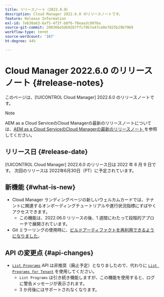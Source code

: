 ```yaml
---
title: リリースノート（2022.6.0）
description: Cloud Manager 2022.6.0 のリリースノートです。
feature: Release Information
exl-id: 7e630a63-6af5-4f3f-b8f6-70eaa3c9976a
source-git-commit: 200366e5db92b7ffc79b7a47ce8e7825b29b7969
workflow-type: tm+mt
source-wordcount: '167'
ht-degree: 44%

---
```


# Cloud Manager 2022.6.0 のリリースノート {#release-notes}

このページは、[!UICONTROL Cloud Manager] 2022.6.0 のリリースノートです。

>[!NOTE]
>
>AEM as a Cloud ServiceのCloud Managerの最新のリリースノートについては、[AEM as a Cloud ServiceのCloud Managerの最新のリリースノート ](https://experienceleague.adobe.com/docs/experience-manager-cloud-service/content/implementing/using-cloud-manager/release-notes-cloud-manager/release-notes-cm-current.html?lang=ja) を参照してください。

## リリース日 {#release-date}

[!UICONTROL Cloud Manager] 2022.6.0 のリリース日は 2022 年 6 月 9 日です。 次回のリリースは 2022年6月30日（PT）に予定されています。

## 新機能 {#what-is-new}

* Cloud Manager ランディングページの新しいウェルカムカードでは、テナントに関連するオンボーディングチュートリアルや進行状況指標にすばやくアクセスできます。
   * この機能は、2022.06.0 リリースの後、1 週間にわたって段階的アプローチで展開されています。
* Git ミラーリングの使用時に、[ビルドアーティファクトを再利用できるようになりました](/help/getting-started/project-setup.md#build-artifact-reuse)。

## API の変更点 {#api-changes}

* [`List Programs`](https://developer.adobe.com/experience-cloud/cloud-manager/reference/api/#operation/getPrograms) API は非推奨（廃止予定）となりましたので、代わりに [`List Programs for Tenant`](https://developer.adobe.com/experience-cloud/cloud-manager/reference/api/#operation/getProgramsForTenant) を使用してください。
   * `List Programs` は引き続き機能しますが、この機能を使用すると、ログに警告メッセージが表示されます。
   * 3 か月後にはサポートされなくなります。
